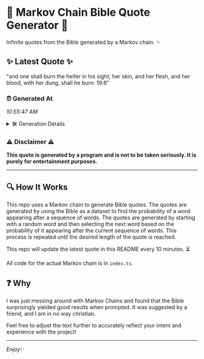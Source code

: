 # 📖 Markov Chain Bible Quote Generator 📖

Infinite quotes from the Bible generated by a Markov chain. ✨

## ✨ Latest Quote ✨
"and one shall burn the heifer in his sight; her skin, and her flesh, and her blood, with her dung, shall he burn: 19:6"

### ⏰ Generated At
*10:55:47 AM*

<details>
    <summary>🛠️ Generation Details</summary>
    <p>
        <strong>🌱 Seed:</strong> and<br>
        <strong>🔄 Iterations:</strong> 23<br>
        <strong>📜 Context History:</strong><br>[ and ]: one<br>[ and, one ]: shall<br>[ and, one, shall ]: burn<br>[ and, one, shall, burn ]: the<br>[ and, one, shall, burn, the ]: heifer<br>[ and, one, shall, burn, the, heifer ]: in<br>[ one, shall, burn, the, heifer, in ]: his<br>[ shall, burn, the, heifer, in, his ]: sight;<br>[ burn, the, heifer, in, his, sight; ]: her<br>[ the, heifer, in, his, sight;, her ]: skin,<br>[ heifer, in, his, sight;, her, skin, ]: and<br>[ in, his, sight;, her, skin,, and ]: her<br>[ his, sight;, her, skin,, and, her ]: flesh,<br>[ sight;, her, skin,, and, her, flesh, ]: and<br>[ her, skin,, and, her, flesh,, and ]: her<br>[ skin,, and, her, flesh,, and, her ]: blood,<br>[ and, her, flesh,, and, her, blood, ]: with<br>[ her, flesh,, and, her, blood,, with ]: her<br>[ flesh,, and, her, blood,, with, her ]: dung,<br>[ and, her, blood,, with, her, dung, ]: shall<br>[ her, blood,, with, her, dung,, shall ]: he<br>[ blood,, with, her, dung,, shall, he ]: burn:<br>[ with, her, dung,, shall, he, burn: ]: 19:6<br>
    </p>
</details>

### ⚠️ Disclaimer ⚠️
**This quote is generated by a program and is not to be taken seriously. It is purely for entertainment purposes.**

---

## 🔍 How It Works

This repo uses a Markov chain to generate Bible quotes. The quotes are generated by using the Bible as a dataset to find the probability of a word appearing after a sequence of words. The quotes are generated by starting with a random word and then selecting the next word based on the probability of it appearing after the current sequence of words. This process is repeated until the desired length of the quote is reached.

This repo will update the latest quote in this README every 10 minutes. ⏳

All code for the actual Markov chain is in `index.ts`.

## ❓ Why

I was just messing around with Markov Chains and found that the Bible surprisingly yielded good results when prompted. 
It was suggested by a friend, and I am in no way christian.

Feel free to adjust the text further to accurately reflect your intent and experience with the project!

---

*Enjoy*✨
